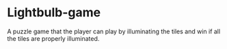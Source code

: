 # Lightbulb-game
A puzzle game that the player can play by illuminating the tiles and win if all the tiles are properly illuminated.
